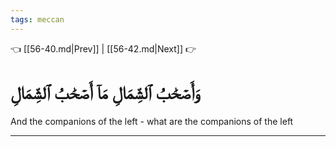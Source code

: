 ```yaml
---
tags: meccan
---
```


👈 [[56-40.md|Prev]] | [[56-42.md|Next]] 👉

# وَأَصۡحَٰبُ ٱلشِّمَالِ مَآ أَصۡحَٰبُ ٱلشِّمَالِ

And the companions of the left - what are the companions of the left

---

